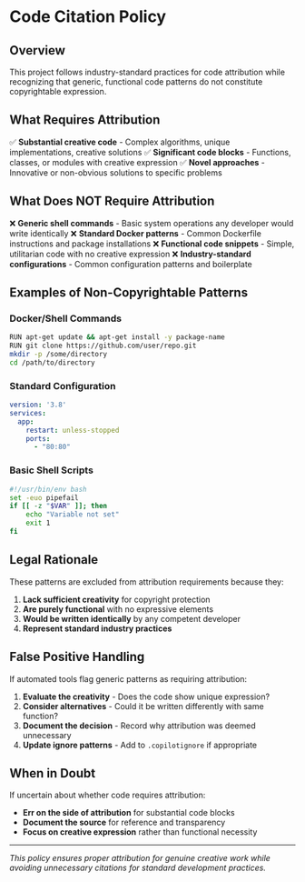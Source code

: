 # Code Citation Policy

## Overview

This project follows industry-standard practices for code attribution while recognizing that generic, functional code patterns do not constitute copyrightable expression.

## What Requires Attribution

✅ **Substantial creative code** - Complex algorithms, unique implementations, creative solutions
✅ **Significant code blocks** - Functions, classes, or modules with creative expression
✅ **Novel approaches** - Innovative or non-obvious solutions to specific problems

## What Does NOT Require Attribution

❌ **Generic shell commands** - Basic system operations any developer would write identically
❌ **Standard Docker patterns** - Common Dockerfile instructions and package installations
❌ **Functional code snippets** - Simple, utilitarian code with no creative expression
❌ **Industry-standard configurations** - Common configuration patterns and boilerplate

## Examples of Non-Copyrightable Patterns

### Docker/Shell Commands
```bash
RUN apt-get update && apt-get install -y package-name
RUN git clone https://github.com/user/repo.git
mkdir -p /some/directory
cd /path/to/directory
```

### Standard Configuration
```yaml
version: '3.8'
services:
  app:
    restart: unless-stopped
    ports:
      - "80:80"
```

### Basic Shell Scripts
```bash
#!/usr/bin/env bash
set -euo pipefail
if [[ -z "$VAR" ]]; then
    echo "Variable not set"
    exit 1
fi
```

## Legal Rationale

These patterns are excluded from attribution requirements because they:

1. **Lack sufficient creativity** for copyright protection
2. **Are purely functional** with no expressive elements
3. **Would be written identically** by any competent developer
4. **Represent standard industry practices**

## False Positive Handling

If automated tools flag generic patterns as requiring attribution:

1. **Evaluate the creativity** - Does the code show unique expression?
2. **Consider alternatives** - Could it be written differently with same function?
3. **Document the decision** - Record why attribution was deemed unnecessary
4. **Update ignore patterns** - Add to `.copilotignore` if appropriate

## When in Doubt

If uncertain about whether code requires attribution:
- **Err on the side of attribution** for substantial code blocks
- **Document the source** for reference and transparency
- **Focus on creative expression** rather than functional necessity

---

*This policy ensures proper attribution for genuine creative work while avoiding unnecessary citations for standard development practices.*
